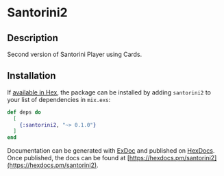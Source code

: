 # Santorini2

## Description
Second version of Santorini Player using Cards.

## Installation

If [available in Hex](https://hex.pm/docs/publish), the package can be installed
by adding `santorini2` to your list of dependencies in `mix.exs`:

```elixir
def deps do
  [
    {:santorini2, "~> 0.1.0"}
  ]
end
```

Documentation can be generated with [ExDoc](https://github.com/elixir-lang/ex_doc)
and published on [HexDocs](https://hexdocs.pm). Once published, the docs can
be found at [https://hexdocs.pm/santorini2](https://hexdocs.pm/santorini2).

